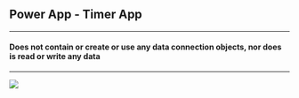## Power App - Timer App
***
#### Does not contain or create or use any data connection objects, nor does is read or write any data
***
![](https://github.com/lopperman/just-VBA/blob/main/MatchMoveConsolidate/ConsolidateDataBanner.png?raw=true)


